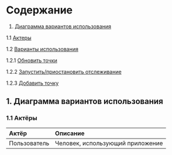 # Содержание
1. [Диаграмма вариантов использования](#1)

1.1 [Актеры](#1.1)

1.2 [Варианты использования](#1.2)

1.2.1 [Обновить точки](#1.2.1)

1.2.2 [Запустить/приостановить отслеживание](#1.2.2)

1.2.3 [Добавить точку](#1.2.3)
    
    
## 1. Диаграмма вариантов использования<a name="1"></a>  


### 1.1 Актёры

| Актёр | Описание |
|:--|:--|
| Пользователь | Человек, использующий приложение |

